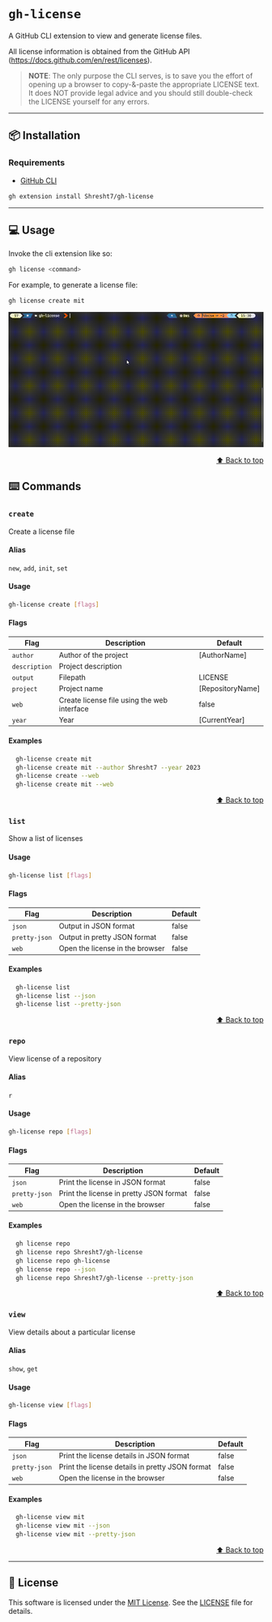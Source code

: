 # `gh-license`

A GitHub CLI extension to view and generate license files.

All license information is obtained from the GitHub API (https://docs.github.com/en/rest/licenses).

> **NOTE**: The only purpose the CLI serves, is to save you the effort of opening up a browser to copy-&-paste the appropriate LICENSE text. It does NOT provide legal advice and you should still double-check the LICENSE yourself for any errors.

---

## 📦 Installation

### Requirements

- [GitHub CLI](https://cli.github.com/)

```sh
gh extension install Shresht7/gh-license
```

---

## 💻 Usage

Invoke the cli extension like so:

```sh
gh license <command>
```

For example, to generate a license file:

```sh
gh license create mit
```

![Usage Demonstration](docs/demo.gif)

<div align="right">

[⬆️ Back to top][top]

</div>

## ⌨️ Commands


### `create`

Create a license file

#### Alias

`new`, `add`, `init`, `set`

#### Usage

```sh
gh-license create [flags]
```

#### Flags

| Flag          | Description                                 | Default          |
| ------------- | ------------------------------------------- | ---------------- |
| `author`      | Author of the project                       | [AuthorName]     |
| `description` | Project description                         |                  |
| `output`      | Filepath                                    | LICENSE          |
| `project`     | Project name                                | [RepositoryName] |
| `web`         | Create license file using the web interface | false            |
| `year`        | Year                                        | [CurrentYear]    |

#### Examples

```sh
  gh-license create mit
  gh-license create mit --author Shresht7 --year 2023
  gh-license create --web
  gh-license create mit --web
```

<div align="right">

[⬆️ Back to top][top]

</div>


### `list`

Show a list of licenses



#### Usage

```sh
gh-license list [flags]
```

#### Flags

| Flag          | Description                     | Default |
| ------------- | ------------------------------- | ------- |
| `json`        | Output in JSON format           | false   |
| `pretty-json` | Output in pretty JSON format    | false   |
| `web`         | Open the license in the browser | false   |

#### Examples

```sh
  gh-license list
  gh-license list --json
  gh-license list --pretty-json
```

<div align="right">

[⬆️ Back to top][top]

</div>


### `repo`

View license of a repository

#### Alias

`r`

#### Usage

```sh
gh-license repo [flags]
```

#### Flags

| Flag          | Description                             | Default |
| ------------- | --------------------------------------- | ------- |
| `json`        | Print the license in JSON format        | false   |
| `pretty-json` | Print the license in pretty JSON format | false   |
| `web`         | Open the license in the browser         | false   |

#### Examples

```sh
  gh license repo
  gh license repo Shresht7/gh-license
  gh license repo gh-license
  gh license repo --json
  gh license repo Shresht7/gh-license --pretty-json
```

<div align="right">

[⬆️ Back to top][top]

</div>


### `view`

View details about a particular license

#### Alias

`show`, `get`

#### Usage

```sh
gh-license view [flags]
```

#### Flags

| Flag          | Description                                     | Default |
| ------------- | ----------------------------------------------- | ------- |
| `json`        | Print the license details in JSON format        | false   |
| `pretty-json` | Print the license details in pretty JSON format | false   |
| `web`         | Open the license in the browser                 | false   |

#### Examples

```sh
  gh-license view mit
  gh-license view mit --json
  gh-license view mit --pretty-json
```

<div align="right">

[⬆️ Back to top][top]

</div>



---

## 📜 License

This software is licensed under the [MIT License](). See the [LICENSE](./LICENSE) file for details.





[top]: #gh-license
